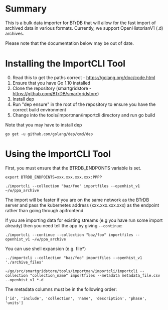 # Summary

This is a bulk data importer for BTrDB that will allow for the fast import of archived data in various formats. Currently, we support OpenHistorianV1 (.d) archives.

Please note that the documentation below may be out of date.


# Installing the ImportCLI Tool

0. Read this to get the paths correct - https://golang.org/doc/code.html
1. Ensure that you have Go 1.10 installed
2. Clone the repository (smartgridstore - https://github.com/BTrDB/smartgridstore)
3. Install dep 
4. Run "dep ensure" in the root of the repository to ensure you have the correct build environment
5. Change into the tools/importman/importcli directory and run go build

Note that you may have to install dep

`go get -u github.com/golang/dep/cmd/dep`



# Using the ImportCLI Tool 

First, you must ensure that the BTRDB_ENDPONTS variable is set.

```export BTRDB_ENDPOINTS=xxx.xxx.xxx.xxx:PPPP```


```./importcli --collection "baz/foo" importfiles --openhist_v1 ~/w/ppa_archive```


The import will be faster if you are on the same network as the BTrDB server and pass the kubernetes address (xxx.xxx.xxx.xxx) as the endpoint rather than going through apifrontend.


If you are importing data for existing streams (e.g you have run some import already) then you need tell the app by giving `--continue`:


```./importcli --continue --collection "baz/foo" importfiles --openhist_v1 ~/w/ppa_archive```

You can use shell expansion (e.g. file*)

```../importcli --collection "baz/foo" importfiles --openhist_v1 './archive_files'```

```~/go/src/smartgridstore/tools/importman/importcli/importcli --collection "collection_name" importfiles --metadata metadata_file.csv --openhist_v1 *.d```


The metadata columns must be in the following order:

```['id', 'include', 'collection', 'name', 'description', 'phase', 'units']```
